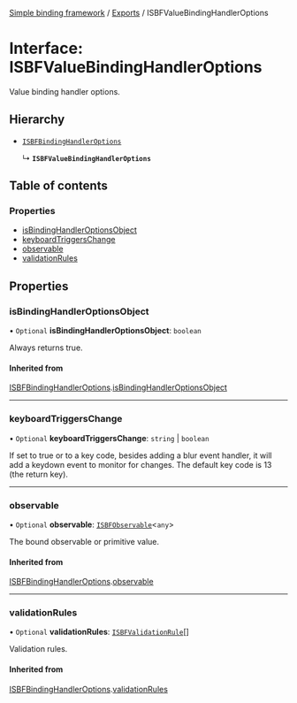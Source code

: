 [Simple binding framework](../README.md) / [Exports](../modules.md) / ISBFValueBindingHandlerOptions

# Interface: ISBFValueBindingHandlerOptions

Value binding handler options.

## Hierarchy

- [`ISBFBindingHandlerOptions`](ISBFBindingHandlerOptions.md)

  ↳ **`ISBFValueBindingHandlerOptions`**

## Table of contents

### Properties

- [isBindingHandlerOptionsObject](ISBFValueBindingHandlerOptions.md#isbindinghandleroptionsobject)
- [keyboardTriggersChange](ISBFValueBindingHandlerOptions.md#keyboardtriggerschange)
- [observable](ISBFValueBindingHandlerOptions.md#observable)
- [validationRules](ISBFValueBindingHandlerOptions.md#validationrules)

## Properties

### isBindingHandlerOptionsObject

• `Optional` **isBindingHandlerOptionsObject**: `boolean`

Always returns true.

#### Inherited from

[ISBFBindingHandlerOptions](ISBFBindingHandlerOptions.md).[isBindingHandlerOptionsObject](ISBFBindingHandlerOptions.md#isbindinghandleroptionsobject)

___

### keyboardTriggersChange

• `Optional` **keyboardTriggersChange**: `string` \| `boolean`

If set to true or to a key code, besides adding a blur event handler, it will add a
keydown event to monitor for changes. The default key code is 13 (the return key).

___

### observable

• `Optional` **observable**: [`ISBFObservable`](ISBFObservable.md)<`any`\>

The bound observable or primitive value.

#### Inherited from

[ISBFBindingHandlerOptions](ISBFBindingHandlerOptions.md).[observable](ISBFBindingHandlerOptions.md#observable)

___

### validationRules

• `Optional` **validationRules**: [`ISBFValidationRule`](ISBFValidationRule.md)[]

Validation rules.

#### Inherited from

[ISBFBindingHandlerOptions](ISBFBindingHandlerOptions.md).[validationRules](ISBFBindingHandlerOptions.md#validationrules)
